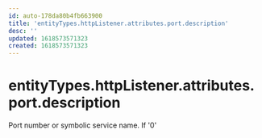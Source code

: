 ```yaml
---
id: auto-178da80b4fb663900
title: 'entityTypes.httpListener.attributes.port.description'
desc: ''
updated: 1618573571323
created: 1618573571323
---
```

# entityTypes.httpListener.attributes.port.description

Port number or symbolic service name.  If &#39;0&#39;